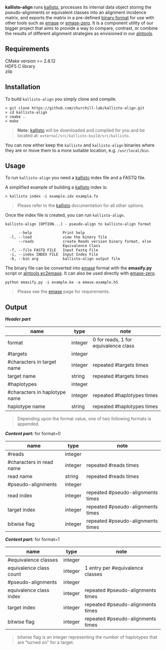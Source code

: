**kallisto-align** runs [kallisto](http://pachterlab.github.io/kallisto/), processes its internal data object storing the pseudo-alignments or equivalent classes into an alignment incidence matrix, and exports the matrix in a pre-defined [binary format](#output) for use with other tools such as [emase](https://github.com/churchill-lab/emase) or [emase-zero](https://churchill-lab.github.io/emase-zero). It is a component utility of our bigger project that aims to provide a way to compare, contrast, or combine the results of different alignment strategies as envisioned in our [alntools](https://churchill-lab.github.io/alntools).

Requirements
------------

CMake version >= 2.8.12<br />
HDF5 C library<br />
zlib


Installation
------------

To build ```kallisto-align``` you simply clone and compile.

```
> git clone https://github.com/churchill-lab/kallisto-align.git
> cd kallisto-align
> cmake .
> make
```

>**Note:** [kallisto](http://pachterlab.github.io/kallisto/) will be downloaded and compiled for you and be located at: ```external/src/kallisto-build/src/kallisto```.

You can now either keep the ```kallisto``` and ```kallisto-align``` binaries where they are or move them to a more suitable location, e.g. ```/usr/local/bin```.


Usage
-----

To run ```kallisto-align``` you need a [kallisto](http://pachterlab.github.io/kallisto/) index file and a FASTQ file.

A simplified example of building a [kallisto](http://pachterlab.github.io/kallisto/) index is:

```
> kallisto index -i example.idx exampla.fa
```

> Please refer to the [kallisto](http://pachterlab.github.io/kallisto/) documentation for all other options.

Once the index file is created, you can run ```kallisto-align```.

```
kallisto-align [OPTION...] - pseudo-align to kallisto-align format

      --help              Print help
  -l, --load              view the binary file
      --reads             create Reads version binary format, else
                          Equivalence Class
  -f, --file FASTQ FILE   Input Fastq File
  -i, --index INDEX FILE  Input Index File
  -b, --bin arg           kallisto-align output file
```

The binary file can be converted into [emase](https://github.com/churchill-lab/emase) format with the **emasify.py** script or [alntools ec2emase](https://churchill-lab.github.io/alntools). It can also be used directly with [emase-zero](https://churchill-lab.github.io/emase-zero).

```
python emasify.py -i example.ke -a emase.example.h5
```

> Please see the [emase](https://github.com/churchill-lab/emase) page for requirements.


Output
------

***Header part***

name             | type|note
-----------------|-------------------|---------------------
format          |integer| 0 for reads, 1 for equivalence class
\#targets        |integer |
\#characters in target name|integer|repeated \#targets times
target name|string|repeated \#targets times
\#haplotypes|integer|
\#characters in haplotype name|integer|repeated \#haplotypes times
haplotype name|string|repeated \#haplotypes times

>Depending upon the format value, one of two following formats is appended.

***Content part:*** for format=0

name             | type|note
-----------------|-------------------|---------------------
\#reads        |integer |
\#characters in read name|integer|repeated \#reads times
read name|string|repeated \#reads times
\#pseudo-alignments|integer|
read index|integer|repeated \#pseudo-alignments times
target index|integer|repeated \#pseudo-alignments times
bitwise flag|integer|repeated \#pseudo-alignments times

***Content part:*** for format=1

name             | type|note
-----------------|-------------------|---------------------
\#equivalence classes        |integer |
equivalence class count|integer|1 entry per \#equivalence classes
\#pseudo-alignments|integer|
equivalence class index|integer|repeated \#pseudo-alignments times
target index|integer|repeated \#pseudo-alignments times
bitwise flag|integer|repeated \#pseudo-alignments times

>bitwise flag is an integer representing the number of haplotypes that are "turned on" for a target.

